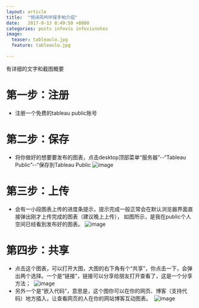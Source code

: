 ```yaml
---
layout: article
title:  "悦诗风吟环保手帕介绍"
date:   2017-9-13 0:49:50 +0800
categories: posts infovis infovisnotes
image:
  teaser: tableaulo.jpg 
  feature: tableaulo.jpg 
  
---
```

有详细的文字和截图概要

# 第一步：注册
- 注册一个免费的tableau public账号
# 第二步：保存
- 将你做好的想要要发布的图表，点击desktop顶部菜单“服务器”--“Tableau Public”--“保存到Tableau Public
  ![image](http://Ying-Fang.github.io/images/save.png)
# 第三步：上传
- 会有一小段图表上传的进度条提示，提示完成一般正常会在默认浏览器界面直接弹出刚才上传完成的图表（建议晚上上传），
  如图所示，是我在public个人空间已经看到发布好的图表。
  ![image](http://Ying-Fang.github.io/images/result.png)
# 第四步：共享
- 点击这个图表，可以打开大图，大图的右下角有个“共享”，你点击一下，会弹出两个选择。一个是“链接”，链接可以分享给朋友打开查看了，这是一个分享方法；
  ![image](http://Ying-Fang.github.io/images/embedded.png)
- 另外一个是“嵌入代码”，意思是，这个图你可以在你的网页、博客（支持代码）地方插入，让查看网页的人在你的网站博客互动图表。
  ![image](http://Ying-Fang.github.io/images/end.png)
